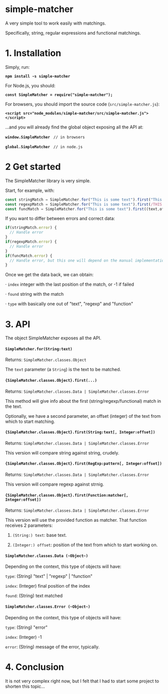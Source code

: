 # simple-matcher

A very simple tool to work easily with matchings. 

Specifically, string, regular expressions and functional matchings.

# 1. Installation

Simply, run:

**`npm install -s simple-matcher`**

For Node.js, you should:

**`const SimpleMatcher = require("simple-matcher");`**

For browsers, you should import the source code (`src/simple-matcher.js`):

**`<script src="node_modules/simple-matcher/src/simple-matcher.js"></script>`**

...and you will already find the global object exposing all the API at:

**`window.SimpleMatcher`** ` // in browsers` 

**`global.SimpleMatcher`** ` // in node.js` 

# 2 Get started

The SimpleMatcher library is very simple.

Start, for example, with:

```js
const stringMatch = SimpleMatcher.for("This is some text").first("This is");
const regexpMatch = SimpleMatcher.for("This is some text").first(/THIS IS/gi);
const funcMatch = SimpleMatcher.for("This is some text").first((text,offset) => {index:text.substr(0,offset).substr(4) !== "This" ? -1 : 4});
```

If you want to differ between errors and correct data:
```js
if(stringMatch.error) {
  // Handle error
}
if(regexpMatch.error) {
  // Handle error
}
if(funcMatch.error) {
  // Handle error, but this one will depend on the manual implementation of the matcher we provide
}
```

Once we get the data back, we can obtain:

 · `index` integer with the last position of the match, or -1 if failed
 
 · `found` string with the match
 
 · `type` with basically one out of "text", "regexp" and "function"





# 3. API

The object SimpleMatcher exposes all the API.

#### `SimpleMatcher.for(String:text)`

Returns: `SimpleMatcher.classes.Object`

The `text` parameter (a `String`) is the text to be matched.

#### `{SimpleMatcher.classes.Object}.first(...)`

Returns: `SimpleMatcher.classes.Data | SimpleMatcher.classes.Error`

This method will give info about the first (string/regexp/functional) match in the text.

Optionally, we have a second parameter, an offset (integer) of the text from which to start matching.

#### `{SimpleMatcher.classes.Object}.first(String:text[, Integer:offset])`

Returns: `SimpleMatcher.classes.Data | SimpleMatcher.classes.Error`

This version will compare string against string, crudely.

#### `{SimpleMatcher.classes.Object}.first(RegExp:pattern[, Integer:offset])`

Returns: `SimpleMatcher.classes.Data | SimpleMatcher.classes.Error`

This version will compare regexp against strnig.

#### `{SimpleMatcher.classes.Object}.first(Function:matcher[, Integer:offset])`

Returns: `SimpleMatcher.classes.Data | SimpleMatcher.classes.Error`

This version will use the provided function as matcher. That function receives 2 parameters:

 1. `(String:) text`: base text.
 
 2. `(Integer:) offset`: position of the text from which to start working on.

#### `SimpleMatcher.classes.Data (~Object~)`

Depending on the context, this type of objects will have:

`type`:  (String) "text" | "regexp" | "function"

`index`: (Integer) final position of the index

`found`: (String) text matched

#### `SimpleMatcher.classes.Error (~Object~)`

Depending on the context, this type of objects will have:

`type`:  (String) "error"

`index`: (Integer) -1

`error`: (String) message of the error, typically.



# 4. Conclusion

It is not very complex right now, but I felt that I had to start some project to shorten this topic...